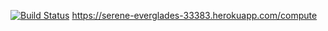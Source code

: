 [![Build Status](https://travis-ci.org/OgulcanAltinbek/myDemoApp.svg?branch=master)](https://travis-ci.org/OgulcanAltinbek/myDemoApp)
https://serene-everglades-33383.herokuapp.com/compute
